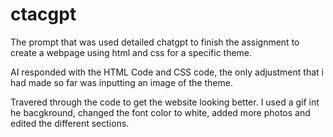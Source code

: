 # ctacgpt

The prompt that was used detailed chatgpt to finish the assignment to create a webpage using html and css for a specific theme.

AI responded with the HTML Code and CSS code, the only adjustment that i had made so far was inputting an image of the theme. 

Travered through the code to get the website looking better. I used a gif int he bacgkround, changed the font color to white, added more photos and edited the different sections.
